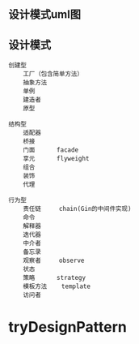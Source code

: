 ## 设计模式uml图

## 设计模式


```text
创建型
	工厂（包含简单方法）
	抽象方法
	单例
	建造者
	原型
	
结构型
	适配器
	桥接
	门面      facade
	享元      flyweight
	组合
	装饰
	代理
	
行为型
	责任链     chain(Gin的中间件实现)
	命令
	解释器
	迭代器
	中介者
	备忘录
	观察者     observe
	状态
	策略      strategy
	模板方法    template
	访问者
```

# tryDesignPattern
